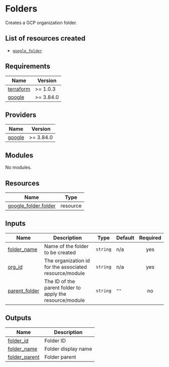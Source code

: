 # Folders

Creates a GCP organization folder.

## List of resources created

- [`google_folder`](https://registry.terraform.io/providers/hashicorp/google/latest/docs/resources/google_folder)

<!-- BEGINNING OF PRE-COMMIT-TERRAFORM DOCS HOOK -->
## Requirements

| Name | Version |
|------|---------|
| <a name="requirement_terraform"></a> [terraform](#requirement\_terraform) | >= 1.0.3 |
| <a name="requirement_google"></a> [google](#requirement\_google) | >= 3.84.0 |

## Providers

| Name | Version |
|------|---------|
| <a name="provider_google"></a> [google](#provider\_google) | >= 3.84.0 |

## Modules

No modules.

## Resources

| Name | Type |
|------|------|
| [google_folder.folder](https://registry.terraform.io/providers/hashicorp/google/latest/docs/resources/folder) | resource |

## Inputs

| Name | Description | Type | Default | Required |
|------|-------------|------|---------|:--------:|
| <a name="input_folder_name"></a> [folder\_name](#input\_folder\_name) | Name of the folder to be created | `string` | n/a | yes |
| <a name="input_org_id"></a> [org\_id](#input\_org\_id) | The organization id for the associated resource/module | `string` | n/a | yes |
| <a name="input_parent_folder"></a> [parent\_folder](#input\_parent\_folder) | The ID of the parent folder to apply the resource/module | `string` | `""` | no |

## Outputs

| Name | Description |
|------|-------------|
| <a name="output_folder_id"></a> [folder\_id](#output\_folder\_id) | Folder ID |
| <a name="output_folder_name"></a> [folder\_name](#output\_folder\_name) | Folder display name |
| <a name="output_folder_parent"></a> [folder\_parent](#output\_folder\_parent) | Folder parent |
<!-- END OF PRE-COMMIT-TERRAFORM DOCS HOOK -->
